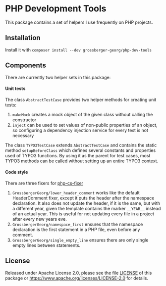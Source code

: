 # PHP Development Tools

This package contains a set of helpers I use frequently on PHP projects.

## Installation

Install it with `composer install --dev grossberger-georg/php-dev-tools`

## Components

There are currently two helper sets in this package:

#### Unit tests

The class `AbstractTestCase` provides two helper methods for creating unit tests:

1. `makeMock` creates a mock object of the given class without calling the constructor
2. `inject` can be used to set values of non-public properties of an object, so configuring a dependency injection service for every test is not necessary

The class `TYPO3TestCase` extends `AbstractTestCase` and contains the static method `setupBeforeClass` which defines several constants and properties used of TYPO3 functions. By using it as the parent for test cases, most TYPO3 methods can be called without setting up an entire TYPO3 context.

#### Code style

There are three fixers for [php-cs-fixer](https://github.com/FriendsOfPHP/PHP-CS-Fixer)

1. `GrossbergerGeorg/lower_header_comment` works like the default HeaderComment fixer, except it puts the header after the namespace declaration.
    It also does not update the header, if it is the same, but with a different year, given the template contains the marker `__YEAR__` instead of an actual year. This is useful for not updating every file in a project after every new years eve.
2. `GrossbergerGeorg/namespace_first` ensures that the namespace declaration is the first statement in a PHP file, even before any comment.
3. `GrossbergerGeorg/single_empty_line` ensures there are only single empty lines between statements.

## License

Released under Apache License 2.0, please see the file [LICENSE](LICENSE) of this package or <https://www.apache.org/licenses/LICENSE-2.0> for details.
